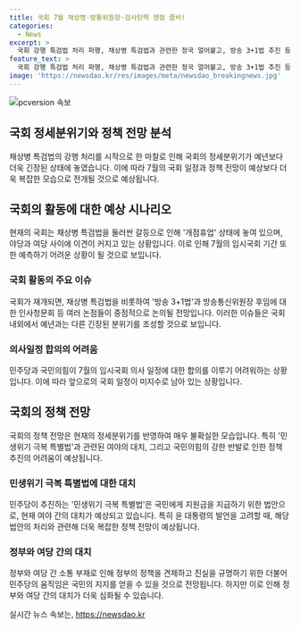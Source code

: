 ```yaml
---
title: 국회 7월 채상병·방통위원장·검사탄핵 쟁점 즐비!
categories:
  - News
excerpt: >
  국회 강행 특검법 처리 파행, 채상병 특검법과 관련한 정국 얼어붙고, 방송 3+1법 추진 등 예상, 국회의 강행 처리로 마무리된 임시국회가 종합이 굉장히 어려워 보입니다. 채상병 특검법의 처리로 먹구름이 예고된 7월 임시국회에서는 방송 3+1법과 방통위원장 인사청문회, 검사 청문회 등 정국을 얼릴 뇌관이 예상됩니다. 공통적인 관심사를 불러 일으키는 7월 임시국회의 페이스가 예상보다 더 어려워 보입니다. 클릭을 유도하는 문구로 마무리하세요.
feature_text: >
  국회 강행 특검법 처리 파행, 채상병 특검법과 관련한 정국 얼어붙고, 방송 3+1법 추진 등 예상, 국회의 강행 처리로 마무리된 임시국회가 종합이 굉장히 어려워 보입니다. 채상병 특검법의 처리로 먹구름이 예고된 7월 임시국회에서는 방송 3+1법과 방통위원장 인사청문회, 검사 청문회 등 정국을 얼릴 뇌관이 예상됩니다. 공통적인 관심사를 불러 일으키는 7월 임시국회의 페이스가 예상보다 더 어려워 보입니다. 클릭을 유도하는 문구로 마무리하세요.
image: 'https://newsdao.kr/res/images/meta/newsdao_breakingnews.jpg'
---
```


<p><img src="https://newsdao.kr/res/images/meta/newsdao_breakingnews.jpg" alt="pcversion 속보" /></p>

<h2>국회 정세분위기와 정책 전망 분석</h2>

<p data-ke-size="size16">채상병 특검법의 강행 처리를 시작으로 한 마찰로 인해 국회의 정세분위기가 예년보다 더욱 긴장된 상태에 놓였습니다. 이에 따라 7월의 국회 일정과 정책 전망이 예상보다 더욱 복잡한 모습으로 전개될 것으로 예상됩니다. </p>

<h2>국회의 활동에 대한 예상 시나리오</h2>

<p data-ke-size="size16">현재의 국회는 채상병 특검법을 둘러싼 갈등으로 인해 '개점휴업' 상태에 놓여 있으며, 야당과 여당 사이에 이견이 커지고 있는 상황입니다. 이로 인해 7월의 임시국회 기간 또한 예측하기 어려운 상황이 될 것으로 보입니다.</p>

<h3>국회 활동의 주요 이슈</h3>

<p data-ke-size="size16">국회가 재개되면, 채상병 특검법을 비롯하여 '방송 3+1법'과 방송통신위원장 후임에 대한 인사청문회 등 여러 논점들이 중점적으로 논의될 전망입니다. 이러한 이슈들은 국회 내외에서 예년과는 다른 긴장된 분위기를 조성할 것으로 보입니다.</p>

<h3>의사일정 합의의 어려움</h3>

<p data-ke-size="size16">민주당과 국민의힘이 7월의 임시국회 의사 일정에 대한 합의를 이루기 어려워하는 상황입니다. 이에 따라 앞으로의 국회 일정이 미지수로 남아 있는 상황입니다. </p>

<h2>국회의 정책 전망</h2>

<p data-ke-size="size16">국회의 정책 전망은 현재의 정세분위기를 반영하여 매우 불확실한 모습입니다. 특히 '민생위기 극복 특별법'과 관련된 여야의 대치, 그리고 국민의힘의 강한 반발로 인한 정책 추진의 어려움이 예상됩니다.</p>

<h3>민생위기 극복 특별법에 대한 대치</h3>

<p data-ke-size="size16">민주당이 추진하는 '민생위기 극복 특별법'은 국민에게 지원금을 지급하기 위한 법안으로, 현재 여야 간의 대치가 예상되고 있습니다. 특히 윤 대통령의 발언을 고려할 때, 해당 법안의 처리와 관련해 더욱 복잡한 정책 전망이 예상됩니다.</p>

<h3>정부와 여당 간의 대치</h3>

<p data-ke-size="size16">정부와 여당 간 소통 부재로 인해 정부의 정책을 견제하고 진실을 규명하기 위한 더불어민주당의 움직임은 국민의 지지를 얻을 수 있을 것으로 전망됩니다. 하지만 이로 인해 정부와 여당 간의 대치가 더욱 심화될 수 있습니다.</p>
실시간 뉴스 속보는, <a href="https://newsdao.kr" rel="dofollow">https://newsdao.kr</a>


